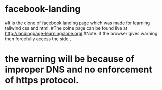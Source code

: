 # facebook-landing
#It is the clone of facebook landing page which was made for learning tailwind css and html.
#The colne page can be found live at http://landingpage-learningclone.org/
#Note: if the browser gives warning then forcefully access the side ,
#      the warning will be because of improper DNS and no enforcement of https protocol.

